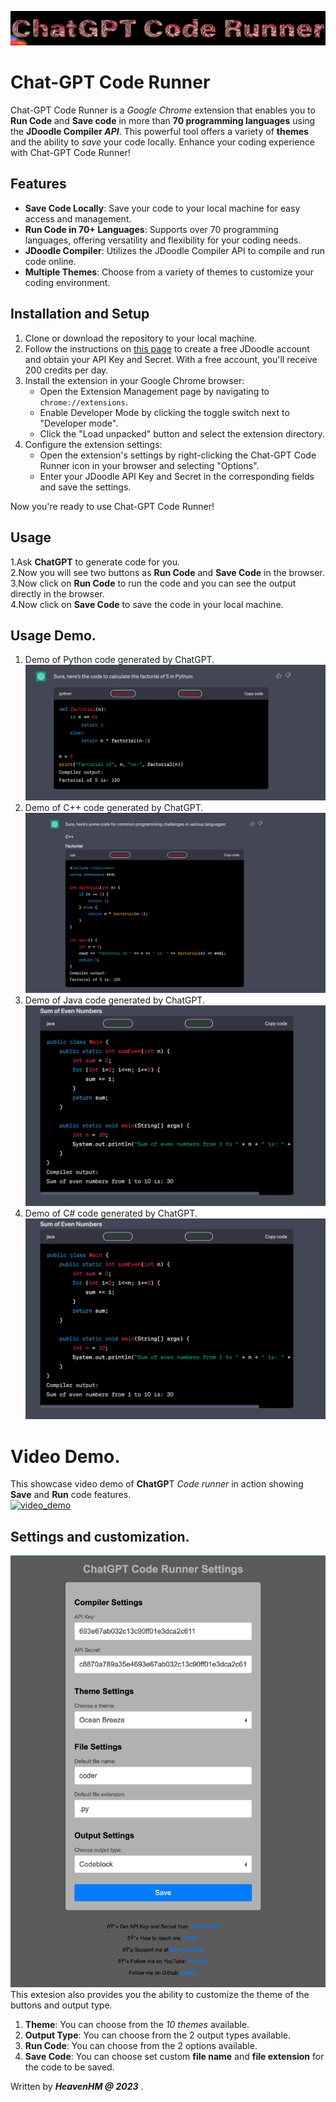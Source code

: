 ![cover_logo](https://github.com/haseeb-heaven/ChatGPT-CodeRunner/blob/master/resources/logo.png?raw=true "")
# Chat-GPT Code Runner

Chat-GPT Code Runner is a _Google Chrome_ extension that enables you to **Run Code** and **Save code** in more than **70 programming languages** using the **JDoodle Compiler _API_**. This powerful tool offers a variety of **themes** and the ability to _save_ your code locally. Enhance your coding experience with Chat-GPT Code Runner!

## Features

- **Save Code Locally**: Save your code to your local machine for easy access and management.
- **Run Code in 70+ Languages**: Supports over 70 programming languages, offering versatility and flexibility for your coding needs.
- **JDoodle Compiler**: Utilizes the JDoodle Compiler API to compile and run code online.
- **Multiple Themes**: Choose from a variety of themes to customize your coding environment.

## Installation and Setup

1. Clone or download the repository to your local machine.
2. Follow the instructions on [this page](https://www.jdoodle.com/compiler-api/) to create a free JDoodle account and obtain your API Key and Secret. With a free account, you'll receive 200 credits per day.
3. Install the extension in your Google Chrome browser:
    - Open the Extension Management page by navigating to `chrome://extensions`.
    - Enable Developer Mode by clicking the toggle switch next to "Developer mode".
    - Click the "Load unpacked" button and select the extension directory.
4. Configure the extension settings:
    - Open the extension's settings by right-clicking the Chat-GPT Code Runner icon in your browser and selecting "Options".
    - Enter your JDoodle API Key and Secret in the corresponding fields and save the settings.

Now you're ready to use Chat-GPT Code Runner!

## Usage

1.Ask **ChatGPT** to generate code for you.</br>
2.Now you will see two buttons as **Run Code** and **Save Code** in the browser.</br>
3.Now click on **Run Code** to run the code and you can see the output directly in the browser.</br>
4.Now click on **Save Code** to save the code in your local machine.</br>

## Usage Demo.
1. Demo of Python code generated by ChatGPT.</br>
![python_code](https://github.com/haseeb-heaven/ChatGPT-CodeRunner/blob/master/resources/python_factorial.png?raw=true "")
2. Demo of C++ code generated by ChatGPT.</br>
![cpp_code](https://github.com/haseeb-heaven/ChatGPT-CodeRunner/blob/master/resources/cpp_factorial.png?raw=true "")
3. Demo of Java code generated by ChatGPT.</br>
![java_code](https://github.com/haseeb-heaven/ChatGPT-CodeRunner/blob/master/resources/java_sum_even.png?raw=true "")
4. Demo of C# code generated by ChatGPT.</br>
![csharp_code](https://github.com/haseeb-heaven/ChatGPT-CodeRunner/blob/master/resources/csharp_sum_even.png?raw=true "")

# Video Demo.
This showcase video demo of **ChatGP**T _Code runner_ in action showing **Save** and **Run** code features.</br>
[![video_demo](https://img.youtube.com/vi/W9OWmsmINSo/0.jpg)](https://www.youtube.com/shorts/W9OWmsmINSo)


## Settings and customization.
![settings_page](https://github.com/haseeb-heaven/ChatGPT-CodeRunner/blob/master/resources/settings.png?raw=true "")</br>
This extesion also provides you the ability to customize the theme of the buttons and output type.</br>
1. **Theme**: You can choose from the _10 themes_ available.
2. **Output Type**: You can choose from the 2 output types available.
3. **Run Code**: You can choose from the 2 options available.
4. **Save Code**: You can choose set custom **file name** and **file extension** for the code to be saved.

Written by **_HeavenHM @ 2023_** .
